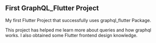 ## First GraphQL_Flutter Project ##

My first Flutter Project that successfully uses graphql_flutter Package.

This project has helped me learn more about queries and how graphql works. I also obtained some Flutter frontend design knowledge.
